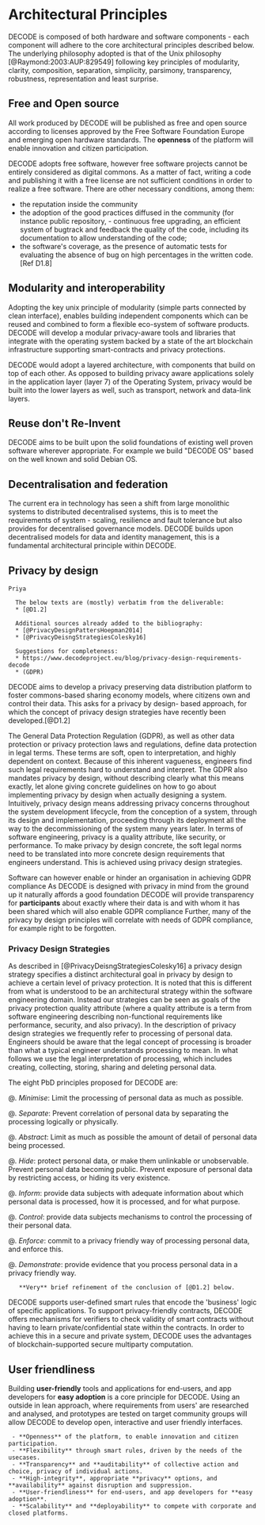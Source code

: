 # Architectural Principles

DECODE is composed of both hardware and software components - each component will adhere to the core architectural principles described below. The underlying philosophy adopted is that of the Unix philosophy [@Raymond:2003:AUP:829549] following key principles of modularity, clarity, composition, separation, simplicity, parsimony, transparency, robustness, representation and least surprise.




## Free and Open source

All work produced by DECODE will be published as free and open source according to licenses approved by the Free Software Foundation Europe and emerging open hardware standards. The **openness** of the platform will enable innovation and citizen participation.

DECODE adopts free software, however free software projects cannot be entirely considered as digital commons. As a matter of fact, writing a code and publishing it with a free license are not sufficient conditions in order to realize a free software. There are other necessary conditions, among them:

- the reputation inside the community
- the adoption of the good practices diffused in the community (for instance public repository, - continuous free upgrading, an efficient system of bugtrack and feedback
the quality of the code, including its documentation to allow understanding of the code;
- the software's coverage, as the presence of automatic tests for evaluating the absence of bug on high percentages in the written code. [Ref D1.8]


## Modularity and interoperability

Adopting the key unix principle of modularity (simple parts connected by clean interface), enables building independent components which can be reused and combined to form a flexible eco-system of software products. DECODE will develop a modular privacy-aware tools and libraries that integrate with the operating system backed by a state of the art blockchain infrastructure supporting smart-contracts and privacy protections.

DECODE would adopt a layered architecture, with components that build on top of each other. As opposed to building privacy aware applications solely in the application layer (layer 7) of the Operating System, privacy would be built into the lower layers as well, such as transport, network and data-link layers.

## Reuse don't Re-Invent

DECODE aims to be built upon the solid foundations of existing well proven software wherever appropriate. For example we build "DECODE OS" based on the well known and solid Debian OS.

## Decentralisation and federation

The current era in technology has seen a shift from large monolithic systems to distributed decentralised systems, this is to meet the requirements of system - scaling, resilience and fault tolerance but also provides for decentralised governance models. DECODE builds upon decentralised models for data and identity management, this is a fundamental architectural principle within DECODE.

## Privacy by design


```comment
Priya

  The below texts are (mostly) verbatim from the deliverable:
  * [@D1.2]

  Additional sources already added to the bibliography:
  * [@PrivacyDesignPattersHoepman2014]
  * [@PrivacyDeisngStrategiesColesky16]

  Suggestions for completeness:
  * https://www.decodeproject.eu/blog/privacy-design-requirements-decode
  * (GDPR)

```

DECODE aims to develop a privacy preserving data distribution platform to foster commons-based sharing economy models, where citizens own and control their data. This asks for a privacy by design- based approach, for which the concept of privacy design strategies have recently been developed.[@D1.2]

The General Data Protection Regulation (GDPR), as well as other data protection or privacy protection laws and regulations, define data protection in legal terms. These terms are soft, open to interpretation, and highly dependent on context. Because of this inherent vagueness, engineers find such legal requirements hard to understand and interpret.
The GDPR also mandates privacy by design, without describing clearly what this means exactly, let alone giving concrete guidelines on how to go about implementing privacy by design when actually designing a system. Intuitively, privacy design means addressing privacy concerns throughout the system development lifecycle, from the conception of a system, through its design and implementation, proceeding through its deployment all the way to the decommissioning of the system many years later. In terms of software engineering, privacy is a quality attribute, like security, or performance. To make privacy by design concrete, the soft legal norms need to be translated into more concrete design requirements that engineers understand. This is achieved using privacy design strategies.

Software can however enable or hinder an organisation in achieving GDPR compliance
As DECODE is designed with privacy in mind from the ground up it naturally affords a good foundation
DECODE will provide transparency for **participants** about exactly where their data is and with whom it has been shared which will also enable GDPR compliance
Further, many of the privacy by design principles will correlate with needs of GDPR compliance, for example right to be forgotten.

### Privacy Design Strategies

As described in [@PrivacyDeisngStrategiesColesky16] a privacy design strategy specifies a distinct architectural goal in privacy by design to achieve a certain level of privacy protection. It is noted that this is different from what is understood to be an architectural strategy within the software engineering domain. Instead our strategies can be seen as goals of the privacy protection quality attribute (where a quality attribute is a term from software engineering describing non-functional requirements like performance, security, and also privacy).
In the description of privacy design strategies we frequently refer to processing of personal data.
Engineers should be aware that the legal concept of processing is broader than what a typical engineer understands processing to mean.
In what follows we use the legal interpretation of processing, which includes creating, collecting, storing, sharing and deleting personal data.

The eight PbD principles proposed for DECODE are:

@. _Minimise_: Limit the processing of personal data as much as possible.

@. _Separate_: Prevent correlation of personal data by separating the processing logically or physically.

@. _Abstract_: Limit as much as possible the amount of detail of personal data being processed.

@. _Hide_: protect personal data, or make them unlinkable or unobservable. Prevent personal data becoming public. Prevent exposure of personal data by restricting access, or hiding its very existence.

@. _Inform_: provide data subjects with adequate information about which personal data is processed, how it is processed, and for what purpose.

@. _Control_: provide data subjects mechanisms to control the processing of their personal data.

@. _Enforce_: commit to a privacy friendly way of processing personal data, and enforce this.

@. _Demonstrate_: provide evidence that you process personal data in a privacy friendly way.

```comment
   **Very** brief refinement of the conclusion of [@D1.2] below.  
```

DECODE supports user-defined smart rules that encode the 'business' logic of specific applications.
To support privacy-friendly contracts, DECODE offers mechanisms for verifiers to check validity of smart contracts without having to learn private/confidential state within the contracts.
In order to achieve this in a secure and private system, DECODE uses the advantages of blockchain-supported secure multiparty computation.

## User friendliness

Building **user-friendly** tools and applications for end-users, and app developers for **easy adoption** is a core principle for DECODE. Using an outside in lean approach, where requirements from users' are researched and analysed, and prototypes are tested on target community groups will allow DECODE to develop open, interactive and user friendly interfaces.

```
 - **Openness** of the platform, to enable innovation and citizen participation.
 - **Flexibility** through smart rules, driven by the needs of the usecases.
 - **Transparency** and **auditability** of collective action and choice, privacy of individual actions.
 - **High-integrity**, appropriate **privacy** options, and **availability** against disruption and suppression.
 - **User-friendliness** for end-users, and app developers for **easy adoption**.
 - **Scalability** and **deployability** to compete with corporate and closed platforms.
```
